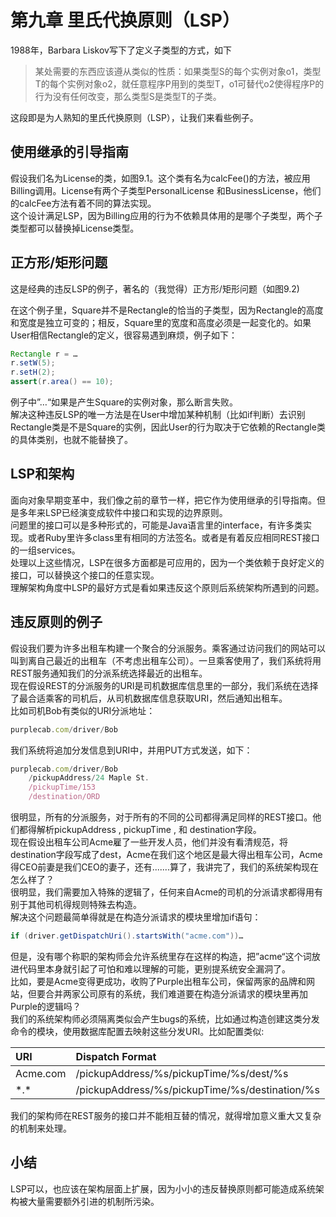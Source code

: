 # 第九章 里氏代换原则（LSP）

1988年，Barbara Liskov写下了定义子类型的方式，如下

> 某处需要的东西应该遵从类似的性质：如果类型S的每个实例对象o1，类型T的每个实例对象o2，就任意程序P用到的类型T，o1可替代o2使得程序P的行为没有任何改变，那么类型S是类型T的子类。

这段即是为人熟知的里氏代换原则（LSP），让我们来看些例子。

## 使用继承的引导指南

假设我们名为License的类，如图9.1。这个类有名为calcFee\(\)的方法，被应用Billing调用。License有两个子类型PersonalLicense 和BusinessLicense，他们的calcFee方法有着不同的算法实现。  
这个设计满足LSP，因为Billing应用的行为不依赖具体用的是哪个子类型，两个子类型都可以替换掉License类型。

## 正方形/矩形问题

这是经典的违反LSP的例子，著名的（我觉得）正方形/矩形问题（如图9.2\)

在这个例子里，Square并不是Rectangle的恰当的子类型，因为Rectangle的高度和宽度是独立可变的；相反，Square里的宽度和高度必须是一起变化的。如果User相信Rectangle的定义，很容易遇到麻烦，例子如下：

```Java
Rectangle r = …
r.setW(5);
r.setH(2);
assert(r.area() == 10);
```

例子中”…“如果是产生Square的实例对象，那么断言失败。  
解决这种违反LSP的唯一方法是在User中增加某种机制（比如if判断）去识别Rectangle类是不是Square的实例，因此User的行为取决于它依赖的Rectangle类的具体类别，也就不能替换了。

## LSP和架构

面向对象早期变革中，我们像之前的章节一样，把它作为使用继承的引导指南。但是多年来LSP已经演变成软件中接口和实现的边界原则。  
问题里的接口可以是多种形式的，可能是Java语言里的interface，有许多类实现。或者Ruby里许多class里有相同的方法签名。或者是有着反应相同REST接口的一组services。  
处理以上这些情况，LSP在很多方面都是可应用的，因为一个类依赖于良好定义的接口，可以替换这个接口的任意实现。  
理解架构角度中LSP的最好方式是看如果违反这个原则后系统架构所遇到的问题。

## 违反原则的例子

假设我们要为许多出租车构建一个聚合的分派服务。乘客通过访问我们的网站可以叫到离自己最近的出租车（不考虑出租车公司）。一旦乘客使用了，我们系统将用REST服务通知我们的分派系统选择最近的出租车。  
现在假设REST的分派服务的URI是司机数据库信息里的一部分，我们系统在选择了最合适乘客的司机后，从司机数据库信息获取URI，然后通知出租车。  
比如司机Bob有类似的URI分派地址：

```js
purplecab.com/driver/Bob
```

我们系统将追加分发信息到URI中，并用PUT方式发送，如下：

```js
purplecab.com/driver/Bob
    /pickupAddress/24 Maple St.
    /pickupTime/153
    /destination/ORD
```

很明显，所有的分派服务，对于所有的不同的公司都得满足同样的REST接口。他们都得解析pickupAddress , pickupTime , 和 destination字段。  
现在假设出租车公司Acme雇了一些开发人员，他们并没有看清规范，将destination字段写成了dest，Acme在我们这个地区是最大得出租车公司，Acme得CEO前妻是我们CEO的妻子，还有.......算了，我讲完了，我们的系统架构现在怎么样了？  
很明显，我们需要加入特殊的逻辑了，任何来自Acme的司机的分派请求都得用有别于其他司机得规则特殊去构造。  
解决这个问题最简单得就是在构造分派请求的模块里增加if语句：

```java
if (driver.getDispatchUri().startsWith("acme.com"))…
```

但是，没有哪个称职的架构师会允许系统里存在这样的构造，把”acme“这个词放进代码里本身就引起了可怕和难以理解的可能，更别提系统安全漏洞了。  
比如，要是Acme变得更成功，收购了Purple出租车公司，保留两家的品牌和网站，但要合并两家公司原有的系统，我们难道要在构造分派请求的模块里再加Purple的逻辑吗？  
我们的系统架构师必须隔离类似会产生bugs的系统，比如通过构造创建这类分发命令的模块，使用数据库配置去映射这些分发URI。比如配置类似:

| URI | Dispatch Format |
| :--- | :--- |
| Acme.com| /pickupAddress/%s/pickupTime/%s/dest/%s |
| \*.\* | /pickupAddress/%s/pickupTime/%s/destination/%s |


我们的架构师在REST服务的接口并不能相互替的情况，就得增加意义重大又复杂的机制来处理。

## 小结

LSP可以，也应该在架构层面上扩展，因为小小的违反替换原则都可能造成系统架构被大量需要额外引进的机制所污染。

